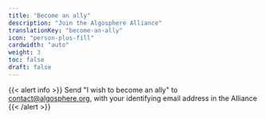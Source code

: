 ```yaml
---
title: "Become an ally"
description: "Join the Algosphere Alliance"
translationKey: "become-an-ally"
icon: "person-plus-fill"
cardwidth: "auto"
weight: 3
toc: false
draft: false
---
```


{{< alert info >}}
Send "I wish to become an ally" to contact@algosphere.org, with your identifying email address in the Alliance
{{< /alert >}}
